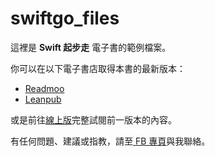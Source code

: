 # swiftgo_files

這裡是 **Swift 起步走** 電子書的範例檔案。

你可以在以下電子書店取得本書的最新版本：

- [Readmoo](https://readmoo.com/book/210058415000101)
- [Leanpub](https://leanpub.com/swiftgo)

或是前往[線上版](https://itisjoe.github.io/swiftgo/)完整試閱前一版本的內容。

有任何問題、建議或指教，請至[ FB 專頁](https://www.facebook.com/swiftgogogo)與我聯絡。

